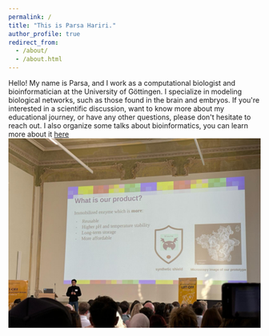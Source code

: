 ```yaml
---
permalink: /
title: "This is Parsa Hariri."
author_profile: true
redirect_from: 
  - /about/
  - /about.html
---
```


Hello! My name is Parsa, and I work as a computational biologist and bioinformatician at the University of Göttingen. I specialize in modeling biological networks, such as those found in the brain and embryos. If you're interested in a scientific discussion, want to know more about my educational journey, or have any other questions, please don't hesitate to reach out. I also organize some talks about bioinformatics, you can learn more about it [here](https://parsa744.github.io/talks/2024-03-01-talk-1)
![my presentation in Goettingen Uni](images/27811002-0b3e-4b66-99db-7643729f2c6f.jpeg)
